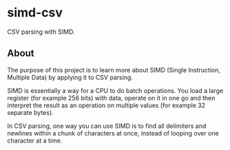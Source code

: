 # simd-csv

CSV parsing with SIMD.

## About

The purpose of this project is to learn more about SIMD (Single Instruction, Multiple Data) by applying it to CSV parsing.

SIMD is essentially a way for a CPU to do batch operations. You load a large register (for example 256 bits) with data,
operate on it in one go and then interpret the result as an operation on multiple values (for example 32 separate bytes).

In CSV parsing, one way you can use SIMD is to find all delimiters and newlines within a chunk of characters at once,
instead of looping over one character at a time.
